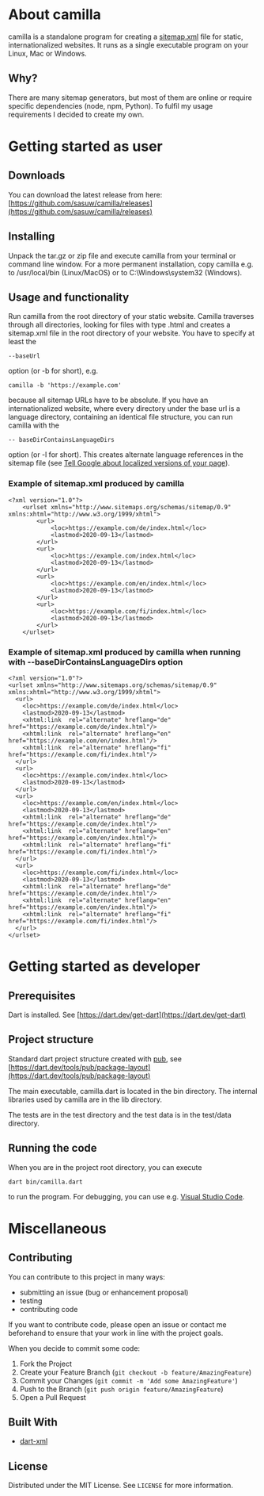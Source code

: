 <!-- ABOUT THE PROJECT -->
# About camilla

camilla is a standalone program for creating a [sitemap.xml](https://www.sitemaps.org/) file for static, internationalized websites. It runs as a single executable program on your Linux, Mac or Windows.

## Why?

There are many sitemap generators, but most of them are online or require specific dependencies (node, npm, Python). To fulfil my usage requirements I decided to create my own.

# Getting started as user

## Downloads

You can download the latest release from here: [https://github.com/sasuw/camilla/releases](https://github.com/sasuw/camilla/releases)

## Installing

Unpack the tar.gz or zip file and execute camilla from your terminal or command line window. For a more permanent installation, copy camilla e.g. to /usr/local/bin (Linux/MacOS) or to C:\Windows\system32 (Windows).

## Usage and functionality

Run camilla from the root directory of your static website. Camilla traverses through all directories, looking for files with type .html  and creates a sitemap.xml file in the root directory of your website. You have to specify at least the 

    --baseUrl

option (or -b for short), e.g.

    camilla -b 'https://example.com'

because all sitemap URLs have to be absolute. If you have an internationalized website, where every directory under the base url is a language directory, containing an identical file structure, you can run camilla with the

    -- baseDirContainsLanguageDirs

option (or -l for short). This creates alternate language references in the sitemap file (see [Tell Google about localized versions of your page](https://support.google.com/webmasters/answer/189077?hl=en)).

### Example of sitemap.xml produced by camilla

    <?xml version="1.0"?>
        <urlset xmlns="http://www.sitemaps.org/schemas/sitemap/0.9" xmlns:xhtml="http://www.w3.org/1999/xhtml">
            <url>
                <loc>https://example.com/de/index.html</loc>
                <lastmod>2020-09-13</lastmod>
            </url>
            <url>
                <loc>https://example.com/index.html</loc>
                <lastmod>2020-09-13</lastmod>
            </url>
            <url>
                <loc>https://example.com/en/index.html</loc>
                <lastmod>2020-09-13</lastmod>
            </url>
            <url>
                <loc>https://example.com/fi/index.html</loc>
                <lastmod>2020-09-13</lastmod>
            </url>
        </urlset>


### Example of sitemap.xml produced by camilla when running with --baseDirContainsLanguageDirs option

    <?xml version="1.0"?>
    <urlset xmlns="http://www.sitemaps.org/schemas/sitemap/0.9" xmlns:xhtml="http://www.w3.org/1999/xhtml">
      <url>
        <loc>https://example.com/de/index.html</loc>
        <lastmod>2020-09-13</lastmod>
        <xhtml:link  rel="alternate" hreflang="de" href="https://example.com/de/index.html"/>
        <xhtml:link  rel="alternate" hreflang="en" href="https://example.com/en/index.html"/>
        <xhtml:link  rel="alternate" hreflang="fi" href="https://example.com/fi/index.html"/>
      </url>
      <url>
        <loc>https://example.com/index.html</loc>
        <lastmod>2020-09-13</lastmod>
      </url>
      <url>
        <loc>https://example.com/en/index.html</loc>
        <lastmod>2020-09-13</lastmod>
        <xhtml:link  rel="alternate" hreflang="de" href="https://example.com/de/index.html"/>
        <xhtml:link  rel="alternate" hreflang="en" href="https://example.com/en/index.html"/>
        <xhtml:link  rel="alternate" hreflang="fi" href="https://example.com/fi/index.html"/>
      </url>
      <url>
        <loc>https://example.com/fi/index.html</loc>
        <lastmod>2020-09-13</lastmod>
        <xhtml:link  rel="alternate" hreflang="de" href="https://example.com/de/index.html"/>
        <xhtml:link  rel="alternate" hreflang="en" href="https://example.com/en/index.html"/>
        <xhtml:link  rel="alternate" hreflang="fi" href="https://example.com/fi/index.html"/>
      </url>
    </urlset>


# Getting started as developer

## Prerequisites

Dart is installed. See [https://dart.dev/get-dart](https://dart.dev/get-dart)

## Project structure

Standard dart project structure created with [pub](https://dart.dev/tools/pub/cmd), see [https://dart.dev/tools/pub/package-layout](https://dart.dev/tools/pub/package-layout)

The main executable, camilla.dart is located in the bin directory. The internal libraries used by camilla are in the lib directory.

The tests are in the test directory and the test data is in the test/data directory.

## Running the code

When you are in the project root directory, you can execute

    dart bin/camilla.dart

to run the program. For debugging, you can use e.g. [Visual Studio Code](https://code.visualstudio.com/).


# Miscellaneous

<!-- CONTRIBUTING -->
## Contributing

You can contribute to this project in many ways:

  * submitting an issue (bug or enhancement proposal) 
  * testing
  * contributing code

If you want to contribute code, please open an issue or contact me beforehand to ensure that your work in line with the project goals.

When you decide to commit some code:

1. Fork the Project
2. Create your Feature Branch (`git checkout -b feature/AmazingFeature`)
3. Commit your Changes (`git commit -m 'Add some AmazingFeature'`)
4. Push to the Branch (`git push origin feature/AmazingFeature`)
5. Open a Pull Request

## Built With

* [dart-xml](https://github.com/renggli/dart-xml)

<!-- LICENSE -->
## License

Distributed under the MIT License. See `LICENSE` for more information.